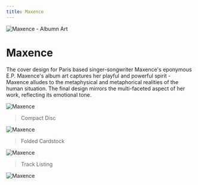 ```yaml
---
title: Maxence
---
```

![Maxence - Albumn Art](maxence/two-up.png)

# Maxence

The cover design for Paris based singer-songwriter Maxence's eponymous E.P. Maxence's album art captures her playful and powerful spirit - Maxence alludes to the metaphysical and metaphorical realities of the human situation. The final design mirrors the multi-faceted aspect of her work, reflecting its emotional tone.

![Maxence](maxence/c-d.png)
> Compact Disc

![Maxence](maxence/slant.png)
> Folded Cardstock

![Maxence](maxence/back.png)
> Track Listing

![Maxence](maxence/close-up.png)